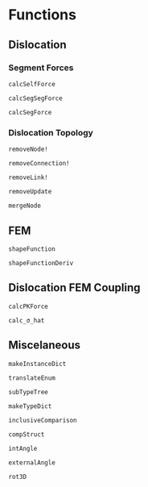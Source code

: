 # Functions

## Dislocation

### Segment Forces
```@docs
calcSelfForce

calcSegSegForce

calcSegForce
```

### Dislocation Topology
```@docs
removeNode!

removeConnection!

removeLink!

removeUpdate

mergeNode
```

## FEM
```@docs
shapeFunction

shapeFunctionDeriv
```

## Dislocation FEM Coupling
```@docs
calcPKForce

calc_σ_hat
```

## Miscelaneous
```@docs
makeInstanceDict

translateEnum

subTypeTree

makeTypeDict

inclusiveComparison

compStruct

intAngle

externalAngle

rot3D
```
